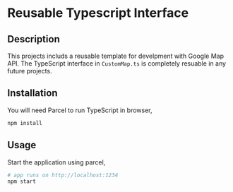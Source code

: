 # Reusable Typescript Interface

## Description

This projects includs a reusable template for develpment with Google Map API. The TypeScript interface in `CustomMap.ts` is completely resuable in any future projects.

## Installation

You will need Parcel to run TypeScript in browser,

```bash
npm install
```

## Usage

Start the application using parcel,

```bash
# app runs on http://localhost:1234
npm start
```
